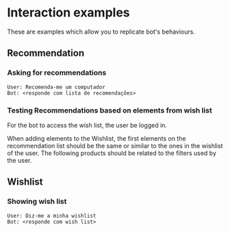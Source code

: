 # Interaction examples

These are examples which allow you to replicate bot's behaviours.

## Recommendation

### Asking for recommendations

```
User: Recomenda-me um computador
Bot: <responde com lista de recomendações>
```

### Testing Recommendations based on elements from wish list

For the bot to access the wish list, the user be logged in.

When adding elements to the Wishlist, the first elements on the recommendation list should be the same or similar to the ones in the wishlist of the user. The following products should be related to the filters used by the user.

## Wishlist

### Showing wish list

```
User: Diz-me a minha wishlist
Bot: <responde com wish list>
```